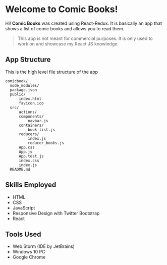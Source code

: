 # Welcome to Comic Books!

Hi!  **Comic Books** was created using React-Redux. It is basically an app that shows a list of comic books and allows you to read them.
> This app is not meant for commercial purposes. It is only used to work on and showcase my React JS knowledge.



## App Structure
This is the high level file structure of the app
```
comicbook/
  node_modules/
  package.json
  public/
	  index.html
	  favicon.ico
  src/
	  actions/
	  components/
		  navbar.js
	  containers/
		  book-list.js
	  reducers/
		  index.js
		  reducer_books.js
	  App.css
	  App.js
	  App.test.js
	  index.css
	  index.js
  README.md
```


## Skills Employed

 - HTML
 - CSS
 - JavaScript
 - Responsive Design with Twitter Bootstrap
 - React

## Tools Used

- Web Storm (IDE by JetBrains)
- Windows 10 PC
- Google Chrome
